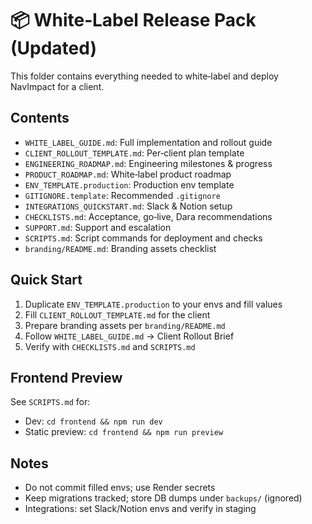 # 📦 White‑Label Release Pack (Updated)

This folder contains everything needed to white‑label and deploy NavImpact for a client.

## Contents
- `WHITE_LABEL_GUIDE.md`: Full implementation and rollout guide
- `CLIENT_ROLLOUT_TEMPLATE.md`: Per‑client plan template
- `ENGINEERING_ROADMAP.md`: Engineering milestones & progress
- `PRODUCT_ROADMAP.md`: White‑label product roadmap
- `ENV_TEMPLATE.production`: Production env template
- `GITIGNORE.template`: Recommended `.gitignore`
- `INTEGRATIONS_QUICKSTART.md`: Slack & Notion setup
- `CHECKLISTS.md`: Acceptance, go‑live, Dara recommendations
- `SUPPORT.md`: Support and escalation
- `SCRIPTS.md`: Script commands for deployment and checks
- `branding/README.md`: Branding assets checklist

## Quick Start
1. Duplicate `ENV_TEMPLATE.production` to your envs and fill values
2. Fill `CLIENT_ROLLOUT_TEMPLATE.md` for the client
3. Prepare branding assets per `branding/README.md`
4. Follow `WHITE_LABEL_GUIDE.md` → Client Rollout Brief
5. Verify with `CHECKLISTS.md` and `SCRIPTS.md`

## Frontend Preview
See `SCRIPTS.md` for:
- Dev: `cd frontend && npm run dev`
- Static preview: `cd frontend && npm run preview`

## Notes
- Do not commit filled envs; use Render secrets
- Keep migrations tracked; store DB dumps under `backups/` (ignored)
- Integrations: set Slack/Notion envs and verify in staging 